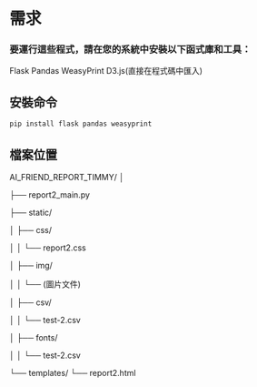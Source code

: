 # 需求

### 要運行這些程式，請在您的系統中安裝以下函式庫和工具：

Flask
Pandas
WeasyPrint
D3.js(直接在程式碼中匯入)


## 安裝命令

```sh
pip install flask pandas weasyprint
```

## 檔案位置

AI_FRIEND_REPORT_TIMMY/
│

├── report2_main.py

├── static/

│   ├── css/

│   │   └── report2.css

│   ├── img/

│   │   └── (圖片文件)

│   ├── csv/

│   │   └── test-2.csv

│   ├── fonts/

│   │   └── test-2.csv

└── templates/
    └── report2.html
